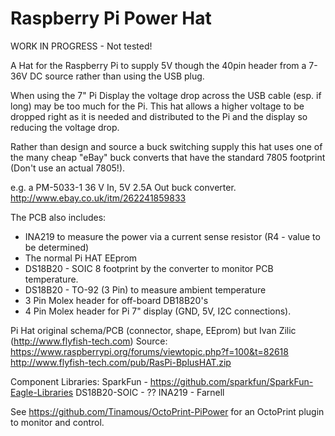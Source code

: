 Raspberry Pi Power Hat
======================

WORK IN PROGRESS - Not tested!

A Hat for the Raspberry Pi to supply 5V though the 40pin header from a 7-36V DC source rather than using the USB plug.

When using the 7" Pi Display the voltage drop across the USB cable (esp. if long) may be too much for the Pi. This hat allows a higher voltage to be dropped 
right as it is needed and distributed to the Pi and the display so reducing the voltage drop.

Rather than design and source a buck switching supply this hat uses one of the many cheap "eBay" buck converts that have the 
standard 7805 footprint (Don't use an actual 7805!).

e.g. a PM-5033-1 36 V In, 5V 2.5A Out buck converter. http://www.ebay.co.uk/itm/262241859833

The PCB also includes:
* INA219 to measure the power via a current sense resistor (R4 - value to be determined)
* The normal Pi HAT EEprom
* DS18B20 - SOIC 8 footprint by the converter to monitor PCB temperature.
* DS18B20 - TO-92 (3 Pin) to measure ambient temperature
* 3 Pin Molex header for off-board DB18B20's
* 4 Pin Molex header for Pi 7" display (GND, 5V, I2C connections).


Pi Hat original schema/PCB (connector, shape, EEprom) but Ivan Zilic (http://www.flyfish-tech.com)
Source: 
https://www.raspberrypi.org/forums/viewtopic.php?f=100&t=82618
http://www.flyfish-tech.com/pub/RasPi-BplusHAT.zip

Component Libraries:
SparkFun - https://github.com/sparkfun/SparkFun-Eagle-Libraries
DS18B20-SOIC - ??
INA219 - Farnell

See https://github.com/Tinamous/OctoPrint-PiPower for an OctoPrint plugin to monitor and control.

